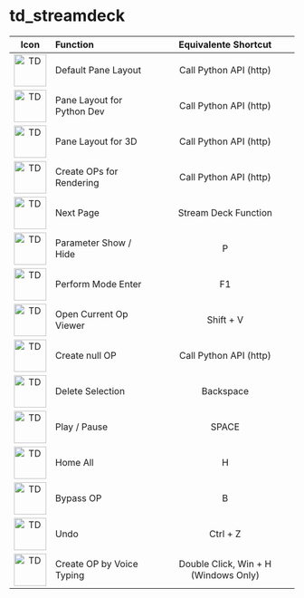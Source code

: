 # td_streamdeck

| Icon        | Function           | Equivalente Shortcut  |
| :-------------: |:-------------| :-----:|
| <img alt='TD' width='57' src='https://github.com/takaf51/td_streamdeck/blob/main/Icons/TD_Logo.png'/>| Default Pane Layout  | Call Python API (http) |
| <img alt='TD' width='57' src='https://github.com/takaf51/td_streamdeck/blob/main/Icons/3Ddev.png'/>| Pane Layout for Python Dev  | Call Python API (http) |
| <img alt='TD' width='57' src='https://github.com/takaf51/td_streamdeck/blob/main/Icons/PythonDev.png'/>| Pane Layout for 3D  | Call Python API (http) |
| <img alt='TD' width='57' src='https://github.com/takaf51/td_streamdeck/blob/main/Icons/3D.png'/>| Create OPs for Rendering  | Call Python API (http) |
| <img alt='TD' width='57' src='https://github.com/takaf51/td_streamdeck/blob/main/Icons/TD_Logo.png'/>| Next Page  | Stream Deck Function |
| <img alt='TD' width='57' src='https://github.com/takaf51/td_streamdeck/blob/main/Icons/parameter.png'/>| Parameter Show / Hide | P |
| <img alt='TD' width='57' src='https://github.com/takaf51/td_streamdeck/blob/main/Icons/Preview.png'/>| Perform Mode Enter  | F1 |
| <img alt='TD' width='57' src='https://github.com/takaf51/td_streamdeck/blob/main/Icons/View.png'/>| Open Current Op Viewer  | Shift + V |
| <img alt='TD' width='57' src='https://github.com/takaf51/td_streamdeck/blob/main/Icons/Null.png'/>| Create null OP  | Call Python API (http) |
| <img alt='TD' width='57' src='https://github.com/takaf51/td_streamdeck/blob/main/Icons/BS.png'/>| Delete Selection  | Backspace |
| <img alt='TD' width='57' src='https://github.com/takaf51/td_streamdeck/blob/main/Icons/PlayPause.png'/>| Play / Pause  | SPACE |
| <img alt='TD' width='57' src='https://github.com/takaf51/td_streamdeck/blob/main/Icons/Home.png'/>| Home All  | H |
| <img alt='TD' width='57' src='https://github.com/takaf51/td_streamdeck/blob/main/Icons/Bypass.png'/>| Bypass OP  | B |
| <img alt='TD' width='57' src='https://github.com/takaf51/td_streamdeck/blob/main/Icons/TD_Logo.png'/>| Undo  | Ctrl + Z |
| <img alt='TD' width='57' src='https://github.com/takaf51/td_streamdeck/blob/main/Icons/CreateNewOperator.png'/>| Create OP by Voice Typing  | Double Click, Win + H (Windows Only)  |
